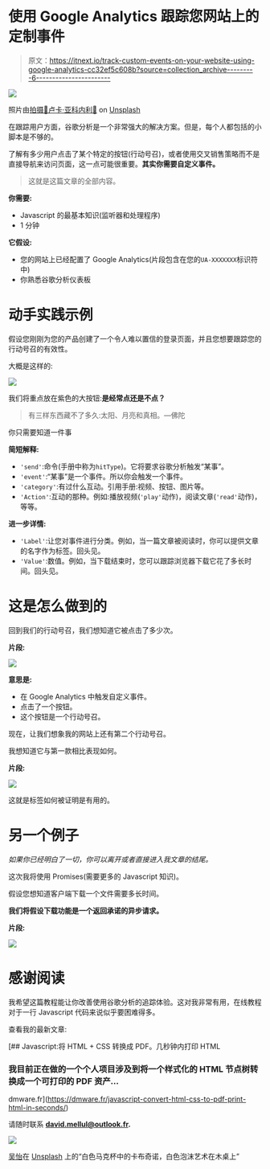 # 使用 Google Analytics 跟踪您网站上的定制事件

> 原文：<https://itnext.io/track-custom-events-on-your-website-using-google-analytics-cc32ef5c608b?source=collection_archive---------6----------------------->

![](img/212cbe0d940127c00198e33b18ef3c58.png)

照片由[拍摄🐣卢卡·亚科内利🦊](https://unsplash.com/@luxdamore?utm_source=medium&utm_medium=referral) on [Unsplash](https://unsplash.com?utm_source=medium&utm_medium=referral)

在跟踪用户方面，谷歌分析是一个非常强大的解决方案。但是，每个人都包括的小脚本是不够的。

了解有多少用户点击了某个特定的按钮(行动号召)，或者使用交叉销售策略而不是直接导航来访问页面，这一点可能很重要。**其实你需要自定义事件。**

> 这就是这篇文章的全部内容。

**你需要:**

*   Javascript 的最基本知识(监听器和处理程序)
*   1 分钟

**它假设:**

*   您的网站上已经配置了 Google Analytics(片段包含在您的`UA-XXXXXXX`标识符中)
*   你熟悉谷歌分析仪表板

# 动手实践示例

假设您刚刚为您的产品创建了一个令人难以置信的登录页面，并且您想要跟踪您的行动号召的有效性。

大概是这样的:

![](img/686101b29f674fc1c14e08a512973995.png)

我们将重点放在紫色的大按钮:**是经常点还是不点？**

> 有三样东西藏不了多久:太阳、月亮和真相。—佛陀

你只需要知道一件事

**简短解释:**

*   `'send'`:命令(手册中称为`hitType`)。它将要求谷歌分析触发“某事”。
*   `'event'`:“某事”是一个事件。所以你会触发一个事件。
*   `'category'`:有过什么互动。引用手册:视频、按钮、图片等。
*   `'Action'`:互动的那种。例如:播放视频(`'play'`动作)，阅读文章(`'read'`动作)，等等。

**进一步详情:**

*   `'Label'`:让您对事件进行分类。例如，当一篇文章被阅读时，你可以提供文章的名字作为标签。回头见。
*   `'Value'`:数值。例如，当下载结束时，您可以跟踪浏览器下载它花了多长时间。回头见。

# 这是怎么做到的

回到我们的行动号召，我们想知道它被点击了多少次。

**片段:**

![](img/3ee9418a3eeb0e43b4a97a4cf2592c35.png)

**意思是:**

*   在 Google Analytics 中触发自定义事件。
*   点击了一个按钮。
*   这个按钮是一个行动号召。

现在，让我们想象我的网站上还有第二个行动号召。

我想知道它与第一款相比表现如何。

**片段:**

![](img/e694edc779cfe0038ff304089e2d86b5.png)

这就是标签如何被证明是有用的。

# 另一个例子

*如果你已经明白了一切，你可以离开或者直接进入我文章的结尾。*

这次我将使用 Promises(需要更多的 Javascript 知识)。

假设您想知道客户端下载一个文件需要多长时间。

**我们将假设下载功能是一个返回承诺的异步请求。**

**片段:**

![](img/164ef3d6123cfd4a397e4415219aa6e1.png)

# 感谢阅读

我希望这篇教程能让你改善使用谷歌分析的追踪体验。这对我非常有用，在线教程对于一行 Javascript 代码来说似乎要困难得多。

查看我的最新文章:

[](https://dmware.fr/javascript-convert-html-css-to-pdf-print-html-in-seconds/) [## Javascript:将 HTML + CSS 转换成 PDF。几秒钟内打印 HTML

### 我目前正在做的一个个人项目涉及到将一个样式化的 HTML 节点树转换成一个可打印的 PDF 资产…

dmware.fr](https://dmware.fr/javascript-convert-html-css-to-pdf-print-html-in-seconds/) 

请随时联系 **david.mellul@outlook.fr.**

![](img/661e833c71e15183de9faf8e14f38361.png)

[吴怡](https://unsplash.com/@takeshi2?utm_source=medium&utm_medium=referral)在 [Unsplash](https://unsplash.com?utm_source=medium&utm_medium=referral) 上的“白色马克杯中的卡布奇诺，白色泡沫艺术在木桌上”